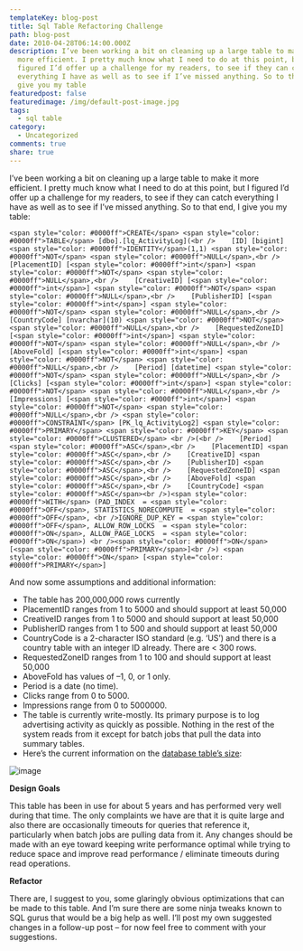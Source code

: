 ```yaml
---
templateKey: blog-post
title: Sql Table Refactoring Challenge
path: blog-post
date: 2010-04-28T06:14:00.000Z
description: I’ve been working a bit on cleaning up a large table to make it
  more efficient. I pretty much know what I need to do at this point, but I
  figured I’d offer up a challenge for my readers, to see if they can catch
  everything I have as well as to see if I’ve missed anything. So to that end, I
  give you my table
featuredpost: false
featuredimage: /img/default-post-image.jpg
tags:
  - sql table
category:
  - Uncategorized
comments: true
share: true
---
```

I’ve been working a bit on cleaning up a large table to make it more efficient. I pretty much know what I need to do at this point, but I figured I’d offer up a challenge for my readers, to see if they can catch everything I have as well as to see if I’ve missed anything. So to that end, I give you my table:

```
<span style="color: #0000ff">CREATE</span> <span style="color: #0000ff">TABLE</span> [dbo].[lq_ActivityLog](<br />    [ID] [bigint] <span style="color: #0000ff">IDENTITY</span>(1,1) <span style="color: #0000ff">NOT</span> <span style="color: #0000ff">NULL</span>,<br />    [PlacementID] [<span style="color: #0000ff">int</span>] <span style="color: #0000ff">NOT</span> <span style="color: #0000ff">NULL</span>,<br />    [CreativeID] [<span style="color: #0000ff">int</span>] <span style="color: #0000ff">NOT</span> <span style="color: #0000ff">NULL</span>,<br />    [PublisherID] [<span style="color: #0000ff">int</span>] <span style="color: #0000ff">NOT</span> <span style="color: #0000ff">NULL</span>,<br />    [CountryCode] [nvarchar](10) <span style="color: #0000ff">NOT</span> <span style="color: #0000ff">NULL</span>,<br />    [RequestedZoneID] [<span style="color: #0000ff">int</span>] <span style="color: #0000ff">NOT</span> <span style="color: #0000ff">NULL</span>,<br />    [AboveFold] [<span style="color: #0000ff">int</span>] <span style="color: #0000ff">NOT</span> <span style="color: #0000ff">NULL</span>,<br />    [Period] [datetime] <span style="color: #0000ff">NOT</span> <span style="color: #0000ff">NULL</span>,<br />    [Clicks] [<span style="color: #0000ff">int</span>] <span style="color: #0000ff">NOT</span> <span style="color: #0000ff">NULL</span>,<br />    [Impressions] [<span style="color: #0000ff">int</span>] <span style="color: #0000ff">NOT</span> <span style="color: #0000ff">NULL</span>,<br /> <span style="color: #0000ff">CONSTRAINT</span> [PK_lq_ActivityLog2] <span style="color: #0000ff">PRIMARY</span> <span style="color: #0000ff">KEY</span> <span style="color: #0000ff">CLUSTERED</span> <br />(<br />    [Period] <span style="color: #0000ff">ASC</span>,<br />    [PlacementID] <span style="color: #0000ff">ASC</span>,<br />    [CreativeID] <span style="color: #0000ff">ASC</span>,<br />    [PublisherID] <span style="color: #0000ff">ASC</span>,<br />    [RequestedZoneID] <span style="color: #0000ff">ASC</span>,<br />    [AboveFold] <span style="color: #0000ff">ASC</span>,<br />    [CountryCode] <span style="color: #0000ff">ASC</span><br />)<span style="color: #0000ff">WITH</span> (PAD_INDEX  = <span style="color: #0000ff">OFF</span>, STATISTICS_NORECOMPUTE  = <span style="color: #0000ff">OFF</span>, <br />IGNORE_DUP_KEY = <span style="color: #0000ff">OFF</span>, ALLOW_ROW_LOCKS  = <span style="color: #0000ff">ON</span>, ALLOW_PAGE_LOCKS  = <span style="color: #0000ff">ON</span>) <br /><span style="color: #0000ff">ON</span> [<span style="color: #0000ff">PRIMARY</span>]<br />) <span style="color: #0000ff">ON</span> [<span style="color: #0000ff">PRIMARY</span>]
```

And now some assumptions and additional information:

* The table has 200,000,000 rows currently
* PlacementID ranges from 1 to 5000 and should support at least 50,000
* CreativeID ranges from 1 to 5000 and should support at least 50,000
* PublisherID ranges from 1 to 500 and should support at least 50,000
* CountryCode is a 2-character ISO standard (e.g. ‘US’) and there is a country table with an integer ID already. There are < 300 rows.
* RequestedZoneID ranges from 1 to 100 and should support at least 50,000
* AboveFold has values of –1, 0, or 1 only.
* Period is a date (no time).
* Clicks range from 0 to 5000.
* Impressions range from 0 to 5000000.
* The table is currently write-mostly. Its primary purpose is to log advertising activity as quickly as possible. Nothing in the rest of the system reads from it except for batch jobs that pull the data into summary tables.
* Here’s the current information on the [database table’s size](/determine-all-sql-server-table-sizes):

![image](https://stevesmithblog.com/files/media/image/WindowsLiveWriter/SqlTableRefactoringChallenge_B792/image_3.png "image")

**Design Goals**

This table has been in use for about 5 years and has performed very well during that time. The only complaints we have are that it is quite large and also there are occasionally timeouts for queries that reference it, particularly when batch jobs are pulling data from it. Any changes should be made with an eye toward keeping write performance optimal while trying to reduce space and improve read performance / eliminate timeouts during read operations.

**Refactor**

There are, I suggest to you, some glaringly obvious optimizations that can be made to this table. And I’m sure there are some ninja tweaks known to SQL gurus that would be a big help as well. I’ll post my own suggested changes in a follow-up post – for now feel free to comment with your suggestions.
